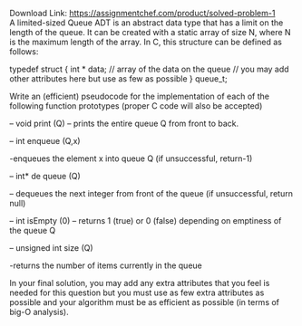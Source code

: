 Download Link: https://assignmentchef.com/product/solved-problem-1
<br>
A limited-sized Queue ADT is an abstract data type that has a limit on the length of the queue. It can be created with a static array of size N, where N is the maximum length of the array. In C, this structure can be defined as follows:

typedef struct { int * data; // array of the data on the queue // you may add other attributes here but use as few as possible } queue_t;

Write an (efficient) pseudocode for the implementation of each of the following function prototypes (proper C code will also be accepted)

– void print (Q) – prints the entire queue Q from front to back.

– int enqueue (Q,x)

-enqueues the element x into queue Q (if unsuccessful, return-1)

– int* de queue (Q)

– dequeues the next integer from front of the queue (if unsuccessful, return null)

– int isEmpty (0) – returns 1 (true) or 0 (false) depending on emptiness of the queue Q

– unsigned int size (Q)

-returns the number of items currently in the queue

In your final solution, you may add any extra attributes that you feel is needed for this question but you must use as few extra attributes as possible and your algorithm must be as efficient as possible (in terms of big-O analysis).